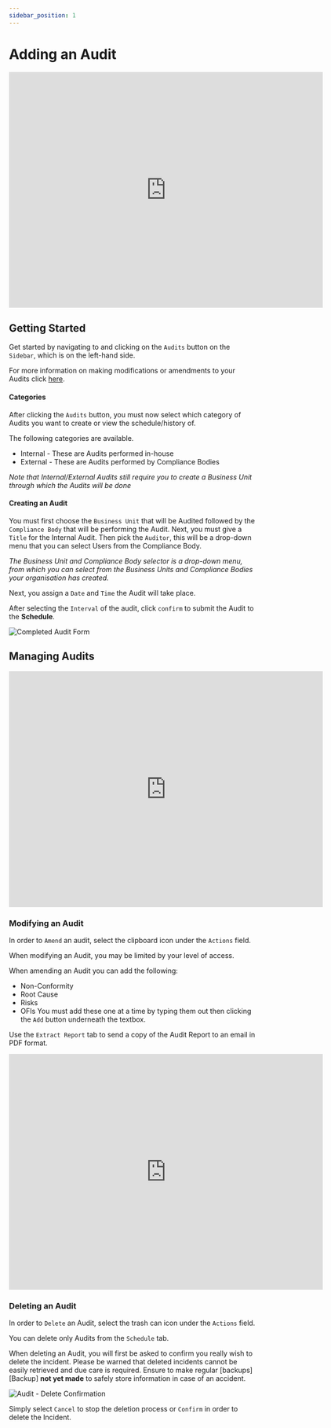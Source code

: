 ```yaml
---
sidebar_position: 1
---
```



# Adding an Audit

<iframe width="640" height="480" src="https://www.youtube.com/embed/FnYaMpZ-z8E" title="Create an Audit" alt="06-00 - Audits - Create an Audit (Video)" frameborder="0" allow="accelerometer; clipboard-write; encrypted-media; gyroscope; picture-in-picture; fullscreen"></iframe>

## Getting Started

Get started by navigating to and clicking on the `Audits` button on the `Sidebar`, which is on the left-hand side.

For more information on making modifications or amendments to your Audits click [here][Audits].

#### Categories

After clicking the `Audits` button, you must now select which category of Audits you want to create or view the schedule/history of.

The following categories are available.
+ Internal - These are Audits performed in-house
+ External - These are Audits performed by Compliance Bodies

*Note that Internal/External Audits still require you to create a Business Unit through which the Audits will be done*

#### Creating an Audit

You must first choose the `Business Unit` that will be Audited followed by the `Compliance Body` that will be performing the Audit. Next, you must give a `Title` for the Internal Audit. Then pick the `Auditor`, this will be a drop-down menu that you can select Users from the Compliance Body. 

*The Business Unit and Compliance Body selector is a drop-down menu, from which you can select from the Business Units and Compliance Bodies your organisation has created.*

Next, you assign a `Date` and `Time` the Audit will take place. 

After selecting the `Interval` of the audit, click `confirm` to submit the Audit to the **Schedule**.

<img src="/img/DocImg/General Information/Audits/Completed_Audit_Form.png" alt="Completed Audit Form" class="center"/>


## Managing Audits

<iframe width="640" height="480" src="https://www.youtube.com/embed/2Q6LhVZNmGs" title="Amend and Complete an Audit" alt="06-01 - Audits - Amend and Complete an Audit (Video)" frameborder="0" allow="accelerometer; clipboard-write; encrypted-media; gyroscope; picture-in-picture; fullscreen" allowfullscreen></iframe>

### Modifying an Audit

In order to `Amend` an audit, select the clipboard icon under the `Actions` field.

When modifying an Audit, you may be limited by your level of access.

When amending an Audit you can add the following:
+ Non-Conformity
+ Root Cause
+ Risks
+ OFIs
You must add these one at a time by typing them out then clicking the `Add` button underneath the textbox.

Use the `Extract Report` tab to send a copy of the Audit Report to an email in PDF format.

<iframe width="640" height="480" src="https://www.youtube.com/embed/m3clG4lSCcs" title="Extract Report" alt="06-02 - Audits - Extract Report (Video)" frameborder="0" allow="accelerometer; clipboard-write; encrypted-media; gyroscope; picture-in-picture; fullscreen" allowfullscreen></iframe>

### Deleting an Audit

In order to `Delete` an Audit, select the trash can icon under the `Actions` field.

You can delete only Audits from the `Schedule` tab.

When deleting an Audit, you will first be asked to confirm you really wish to delete the incident. Please be warned that deleted incidents cannot be easily retrieved and due care is required. Ensure to make regular [backups][Backup] **not yet made** to safely store information in case of an accident.

<img src="/img/DocImg/General Information/Actions/Audit_Actions/Audit_Delete_Confirmation.png" alt="Audit - Delete Confirmation" class="center"/>


Simply select `Cancel` to stop the deletion process or `Confirm` in order to delete the Incident.

[Audits]: #managing-audits
